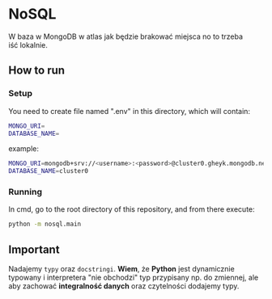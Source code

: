 # NoSQL

W baza w MongoDB w atlas jak będzie brakować miejsca no to trzeba iść lokalnie.

## How to run

### Setup

You need to create file named ".env" in this directory, which will contain:

```bash
MONGO_URI=
DATABASE_NAME=
```

example:

```sh
MONGO_URI=mongodb+srv://<username>:<password>@cluster0.gheyk.mongodb.net/?retryWrites=true&w=majority&appName=Cluster0
DATABASE_NAME=cluster0
```

### Running

In cmd, go to the root directory of this repository, and from there execute:

```sh
python -m nosql.main
```

## Important

Nadajemy `typy` oraz `docstringi`. **Wiem**, że **Python** jest dynamicznie typowany i interpretera "nie obchodzi" typ przypisany np. do zmiennej, ale aby zachować **integralność danych** oraz czytelności dodajemy typy.
